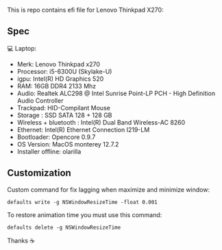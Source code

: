 This is repo contains efi file for Lenovo Thinkpad X270:

## Spec

💻 Laptop: 
- Merk: Lenovo Thinkpad x270
- Processor: i5-6300U (Skylake-U)
- igpu: Intel(R) HD Graphics 520
- RAM: 16GB DDR4 2133 Mhz
- Audio: Realtek ALC298 @ Intel Sunrise Point-LP PCH - High Definition Audio Controller
- Trackpad: HID-Compilant Mouse
- Storage : SSD SATA 128 + 128 GB
- Wireless + bluetooth : Intel(R) Dual Band Wireless-AC 8260
- Ethernet: Intel(R) Ethernet Connection I219-LM
- Bootloader: Opencore 0.9.7
- OS Version: MacOS monterey 12.7.2
- Installer offline: olarilla

## Customization

Custom command for fix lagging when maximize and minimize window:

`defaults write -g NSWindowResizeTime -float 0.001`
 
To restore animation time you must use this command:

`defaults delete -g NSWindowResizeTime`

Thanks ☕
